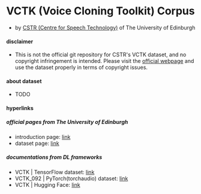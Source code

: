 # VCTK (Voice Cloning Toolkit) Corpus
  - by [CSTR (Centre for Speech Technology)](https://datashare.ed.ac.uk/handle/10283/302) of The University of Edinburgh

#### disclaimer
  - This is not the official git repository for CSTR's VCTK dataset, and no copyright infringement is intended. Please visit the [official webpage](https://doi.org/10.7488/ds/2645) and use the dataset properly in terms of copyright issues.

#### about dataset
  - TODO

#### hyperlinks
##### official pages from The University of Edinburgh
  - introduction page: [link](https://datashare.ed.ac.uk/handle/10283/2950)
  - dataset page: [link](https://doi.org/10.7488/ds/2645)
##### documentations from DL frameworks
  - VCTK | TensorFlow dataset: [link](https://www.tensorflow.org/datasets/catalog/vctk)
  - VCTK_092 | PyTorch(torchaudio) dataset: [link](https://pytorch.org/audio/stable/datasets.html#vctk-092)
  - VCTK | Hugging Face: [link](https://huggingface.co/datasets/vctk)
